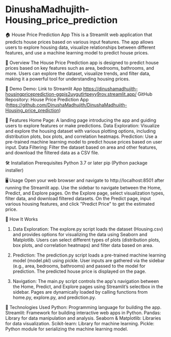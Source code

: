 # DinushaMadhujith-Housing_price_prediction
🏠 House Price Prediction App
This is a Streamlit web application that predicts house prices based on various input features. The app allows users to explore housing data, visualize relationships between different features, and use a machine learning model to predict house prices.

🌟 Overview
The House Price Prediction app is designed to predict house prices based on key features such as area, bedrooms, bathrooms, and more. Users can explore the dataset, visualize trends, and filter data, making it a powerful tool for understanding housing prices.

🎥 Demo
Demo: Link to Streamlit App https://dinushamadhujith-housingpriceprediction-ggpjs2uygutlrtpeyy9rov.streamlit.app/
GitHub Repository: House Price Prediction App (https://github.com/DinushaMadhujith/DinushaMadhujith-Housing_price_prediction)

🚀 Features
Home Page: A landing page introducing the app and guiding users to explore features or make predictions.
Data Exploration: Visualize and explore the housing dataset with various plotting options, including distribution plots, box plots, and correlation heatmaps.
Prediction: Use a pre-trained machine learning model to predict house prices based on user input.
Data Filtering: Filter the dataset based on area and other features, and download the filtered data as a CSV file.

🛠️ Installation
Prerequisites
Python 3.7 or later
pip (Python package installer)

🖥️ Usage
Open your web browser and navigate to http://localhost:8501 after running the Streamlit app.
Use the sidebar to navigate between the Home, Predict, and Explore pages.
On the Explore page, select visualization types, filter data, and download filtered datasets.
On the Predict page, input various housing features, and click "Predict Price" to get the estimated price.

🧠 How It Works
1. Data Exploration:
The explore.py script loads the dataset (Housing.csv) and provides options for visualizing the data using Seaborn and Matplotlib.
Users can select different types of plots (distribution plots, box plots, and correlation heatmaps) and filter data based on area.

3. Prediction:
The prediction.py script loads a pre-trained machine learning model (model.pkl) using pickle.
User inputs are gathered via the sidebar (e.g., area, bedrooms, bathrooms) and passed to the model for prediction.
The predicted house price is displayed on the page.

5. Navigation:
The main.py script controls the app's navigation between the Home, Predict, and Explore pages using Streamlit’s selectbox in the sidebar.
Pages are dynamically loaded by calling functions from home.py, explore.py, and prediction.py.


🔧 Technologies Used
Python: Programming language for building the app.
Streamlit: Framework for building interactive web apps in Python.
Pandas: Library for data manipulation and analysis.
Seaborn & Matplotlib: Libraries for data visualization.
Scikit-learn: Library for machine learning.
Pickle: Python module for serializing the machine learning model.
